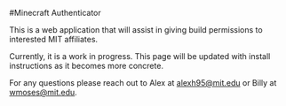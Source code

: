 #Minecraft Authenticator

This is a web application that will assist in giving build permissions to 
interested MIT affiliates. 

Currently, it is a work in progress. This page will be updated with install
instructions as it becomes more concrete. 

For any questions please reach out to Alex at alexh95@mit.edu or Billy at 
wmoses@mit.edu.
